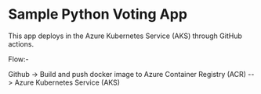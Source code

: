 # Sample Python Voting App

This app deploys in the Azure Kubernetes Service (AKS) through GitHub actions. 

Flow:- 

Github -> Build and push docker image to Azure Container Registry (ACR) --> Azure Kubernetes Service (AKS)
